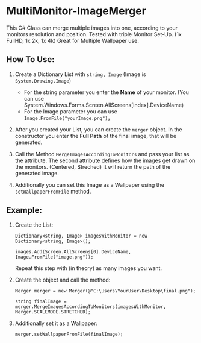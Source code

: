 # MultiMonitor-ImageMerger
This C# Class can merge multiple images into one, according to your monitors resolution and position. Tested with triple Monitor Set-Up. (1x FullHD, 1x 2k, 1x 4k) Great for Multiple Wallpaper use.


## How To Use:
1. Create a Dictionary List with `string, Image` (Image is `System.Drawing.Image`)

   - For the string parameter you enter the __Name__ of your monitor. (You can use  System.Windows.Forms.Screen.AllScreens[index].DeviceName)
   - For the Image parameter you can use `Image.FromFile("yourImage.png");`
  
  
2. After you created your List, you can create the `merger` object. In the constructor you enter the __Full Path__ of the final image, that will be generated.
3. Call the Method `MergeImagesAccordingToMonitors` and pass your list as the attribute. The second attribute defines how the images get drawn on the monitors. (Centered, Streched) It will return the path of the generated image.
4. Additionally you can set this Image as a Wallpaper using the `setWallpaperFromFile` method.


## Example:
1. Create the List:

   `Dictionary<string, Image> imagesWithMonitor = new Dictionary<string, Image>();`
   
   `images.Add(Screen.AllScreens[0].DeviceName, Image.FromFile("image.png"));`
   
   Repeat this step with (in theory) as many images you want.

2. Create the object and call the method:

   `Merger merger = new Merger(@"C:\Users\YourUser\Desktop\final.png");`
   
   `string finalImage = merger.MergeImagesAccordingToMonitors(imagesWithMonitor, Merger.SCALEMODE.STRETCHED);`

3. Additionally set it as a Wallpaper:

   `merger.setWallpaperFromFile(finalImage);`
